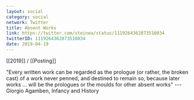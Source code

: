 ```yaml
---
layout: social
category: social
network: Twitter
title: Absent Works
link: https://twitter.com/steinea/status/1119264362873516034
twitterID: 1119264362873516034
date: 2019-04-19
---
```


[[2019]] / [[Posting]]

"Every written work can be regarded as the prologue (or rather, the broken cast) of a work never penned, and destined to remain so, because later works ... will be the prologues or the moulds for other absent works" ---Giorgio Agamben, Infancy and History
